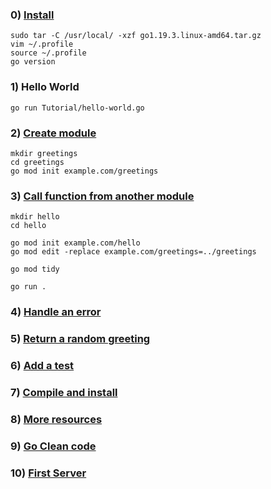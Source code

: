 ### 0) [Install](https://go.dev/doc/install)

```
sudo tar -C /usr/local/ -xzf go1.19.3.linux-amd64.tar.gz
vim ~/.profile
source ~/.profile
go version
```

### 1) Hello World

```
go run Tutorial/hello-world.go
```

### 2) [Create module](https://go.dev/doc/tutorial/create-module)

```
mkdir greetings
cd greetings
go mod init example.com/greetings
```

### 3) [Call function from another module](https://go.dev/doc/tutorial/call-module-code)

```
mkdir hello
cd hello

go mod init example.com/hello
go mod edit -replace example.com/greetings=../greetings

go mod tidy

go run .
```

### 4) [Handle an error](https://go.dev/doc/tutorial/handle-errors)

### 5) [Return a random greeting](https://go.dev/doc/tutorial/random-greeting)

### 6) [Add a test](https://go.dev/doc/tutorial/add-a-test)

### 7) [Compile and install](https://go.dev/doc/tutorial/compile-install)

### 8) [More resources](https://go.dev/doc/tutorial/module-conclusion)

### 9) [Go Clean code](https://go.dev/doc/effective_go)

### 10) [First Server](https://www.youtube.com/watch?v=juVYPx0UG80)

